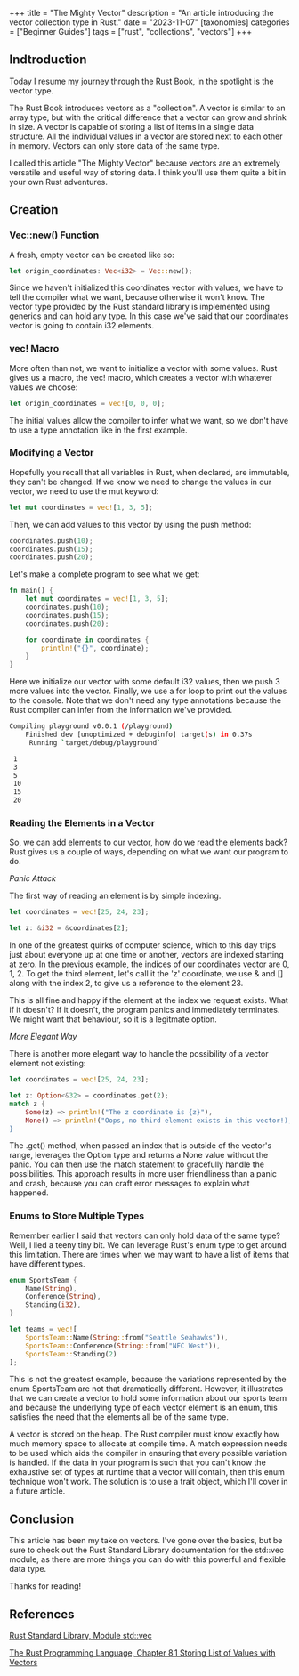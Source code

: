 +++
title = "The Mighty Vector"
description = "An article introducing the vector collection type in Rust."
date = "2023-11-07"
[taxonomies]
categories = ["Beginner Guides"]
tags = ["rust", "collections", "vectors"]
+++

## Indtroduction

Today I resume my journey through the Rust Book, in the spotlight is the vector type.

The Rust Book introduces vectors as a "collection". A vector is similar to an array type, but with the critical difference that a vector can grow and shrink in size. A vector is capable of storing a list of items in a single data structure. All the individual values in a vector are stored next to each other in memory. Vectors can only store data of the same type.

I called this article "The Mighty Vector" because vectors are an extremely versatile and useful way of storing data. I think you'll use them quite a bit in your own Rust adventures.

## Creation

### Vec::new() Function

A fresh, empty vector can be created like so:

```rust
let origin_coordinates: Vec<i32> = Vec::new();
```

Since we haven't initialized this coordinates vector with values, we have to tell the compiler what we want, because otherwise it won't know. The vector type provided by the Rust standard library is implemented using generics and can hold any type. In this case we've said that our coordinates vector is going to contain i32 elements.

### vec! Macro

More often than not, we want to initialize a vector with some values. Rust gives us a macro, the vec! macro, which creates a vector with whatever values we choose:

```rust
let origin_coordinates = vec![0, 0, 0];
```

The initial values allow the compiler to infer what we want, so we don't have to use a type annotation like in the first example.

### Modifying a Vector

Hopefully you recall that all variables in Rust, when declared, are immutable, they can't be changed. If we know we need to change the values in our vector, we need to use the mut keyword:

```rust
let mut coordinates = vec![1, 3, 5];
```

Then, we can add values to this vector by using the push method:

```rust
coordinates.push(10);
coordinates.push(15);
coordinates.push(20);
```

Let's make a complete program to see what we get:

```rust
fn main() {
    let mut coordinates = vec![1, 3, 5];
    coordinates.push(10);
    coordinates.push(15);
    coordinates.push(20);

    for coordinate in coordinates {
        println!("{}", coordinate);
    }
}
```

Here we initialize our vector with some default i32 values, then we push 3 more values into the vector. Finally, we use a for loop to print out the values to the console. Note that we don't need any type annotations because the Rust compiler can infer from the information we've provided.

```bash
Compiling playground v0.0.1 (/playground)
    Finished dev [unoptimized + debuginfo] target(s) in 0.37s
     Running `target/debug/playground`

 1
 3
 5
 10
 15
 20
```

### Reading the Elements in a Vector

So, we can add elements to our vector, how do we read the elements back? Rust gives us a couple of ways, depending on what we want our program to do.

_Panic Attack_

The first way of reading an element is by simple indexing.

```rust
let coordinates = vec![25, 24, 23];

let z: &i32 = &coordinates[2];
```

In one of the greatest quirks of computer science, which to this day trips just about everyone up at one time or another, vectors are indexed starting at zero. In the previous example, the indices of our coordinates vector are 0, 1, 2. To get the third element, let's call it the 'z' coordinate, we use & and [] along with the index 2, to give us a reference to the element 23.

This is all fine and happy if the element at the index we request exists. What if it doesn't? If it doesn't, the program panics and immediately terminates. We might want that behaviour, so it is a legitmate option.

_More Elegant Way_

There is another more elegant way to handle the possibility of a vector element not existing:

```rust
let coordinates = vec![25, 24, 23];

let z: Option<&32> = coordinates.get(2);
match z {
    Some(z) => println!("The z coordinate is {z}"),
    None() => println!("Oops, no third element exists in this vector!);
}
```

The .get() method, when passed an index that is outside of the vector's range, leverages the Option type and returns a None value without the panic. You can then use the match statement to gracefully handle the possibilities. This approach results in more user friendliness than a panic and crash, because you can craft error messages to explain what happened.

### Enums to Store Multiple Types

Remember earlier I said that vectors can only hold data of the same type? Well, I lied a teeny tiny bit. We can leverage Rust's enum type to get around this limitation. There are times when we may want to have a list of items that have different types.

```rust
enum SportsTeam {
    Name(String),
    Conference(String),
    Standing(i32),
}

let teams = vec![
    SportsTeam::Name(String::from("Seattle Seahawks")),
    SportsTeam::Conference(String::from("NFC West")),
    SportsTeam::Standing(2)
];
```

This is not the greatest example, because the variations represented by the enum SportsTeam are not that dramatically different. However, it illustrates that we can create a vector to hold some information about our sports team and because the underlying type of each vector element is an enum, this satisfies the need that the elements all be of the same type.

A vector is stored on the heap. The Rust compiler must know exactly how much memory space to allocate at compile time. A match expression needs to be used which aids the compiler in ensuring that every possible variation is handled. If the data in your program is such that you can't know the exhaustive set of types at runtime that a vector will contain, then this enum technique won't work. The solution is to use a trait object, which I'll cover in a future article.

## Conclusion

This article has been my take on vectors. I've gone over the basics, but be sure to check out the Rust Standard Library documentation for the std::vec module, as there are more things you can do with this powerful and flexible data type.

Thanks for reading!

## References

[Rust Standard Library, Module std::vec](https://doc.rust-lang.org/std/vec/index.html)

[The Rust Programming Language, Chapter 8.1 Storing List of Values with Vectors](https://doc.rust-lang.org/book/ch08-01-vectors.html)
